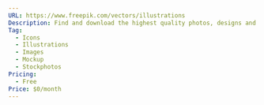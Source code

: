 ```yaml
---
URL: https://www.freepik.com/vectors/illustrations
Description: Find and download the highest quality photos, designs and mockups
Tag:
  - Icons
  - Illustrations
  - Images
  - Mockup
  - Stockphotos
Pricing:
  - Free
Price: $0/month
---
```

